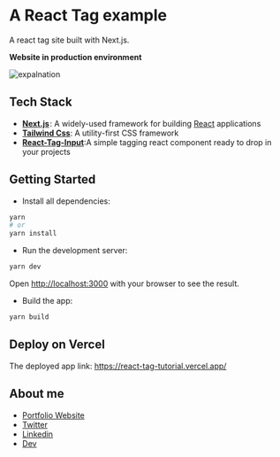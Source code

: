 # A React Tag  example

A react tag site built with Next.js.


**Website in production environment**

![expalnation](https://user-images.githubusercontent.com/75235148/204169548-6e222ec5-0599-4811-9d47-afbb362e700b.png)

## Tech Stack

- [**Next.js**](https://nextjs.org/docs/getting-started) : A widely-used framework for building [React](https://reactjs.org/) applications
- [**Tailwind Css**](https://tailwindcss.com/docs/installation): A utility-first CSS framework
- [**React-Tag-Input**](https://github.com/fisshy/react-scroll):A simple tagging react component ready to drop in your projects



## Getting Started
- Install all dependencies:
```bash
yarn
# or 
yarn install
```

- Run the development server:

```bash
yarn dev
```
Open [http://localhost:3000](http://localhost:3000) with your browser to see the result.

- Build the app:
```bash
yarn build
```

## Deploy on Vercel
The deployed app link: https://react-tag-tutorial.vercel.app/


## About me
- [Portfolio Website](https://adebayo-s-portfolio.vercel.app/)
- [Twitter](https://twitter.com/Oleanji_sol)
- [Linkedin](https://www.linkedin.com/in/adebayo-olamilekan-oleanji/)
- [Dev](https://dev.to/oleanji)
